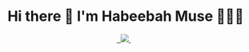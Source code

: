 <!-- **`Computer Science Student (Futrue Software Engineer)`**

- 👋 Hi, I’m @Habeebah157
- 👀 I’m interested in Computer Science
- 🌱 I’m currently learning Java
- 💞️ I'm a college student (class of May 2025) for a full time position
- 📫 You can reach me through linkedin- https://www.linkedin.com/in/habeebah-m-5b29b71a4/ -->

<h1 align='center'>
  Hi there 👋 I'm Habeebah Muse 👩🏿‍💻
</h1>
<p align='center'>
  <a href="https://www.linkedin.com/in/habeebahmuse/">&nbsp;
  <a href="https://www.linkedin.com/in/alexandresanlim/">
    <img src="https://img.shields.io/badge/linkedin-%230077B5.svg?&style=for-the-badge&logo=linkedin&logoColor=white" />
  </a>&nbsp;&nbsp;
</p>

<!---
Habeebah157/Habeebah157 is a ✨ special ✨ repository because its `README.md` (this file) appears on your GitHub profile.
You can click the Preview link to take a look at your changes.
--->
